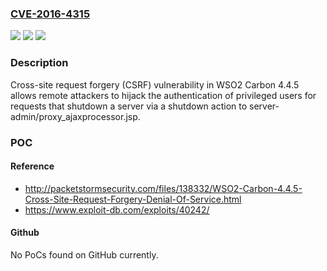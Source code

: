 ### [CVE-2016-4315](https://cve.mitre.org/cgi-bin/cvename.cgi?name=CVE-2016-4315)
![](https://img.shields.io/static/v1?label=Product&message=n%2Fa&color=blue)
![](https://img.shields.io/static/v1?label=Version&message=n%2Fa&color=blue)
![](https://img.shields.io/static/v1?label=Vulnerability&message=n%2Fa&color=brighgreen)

### Description

Cross-site request forgery (CSRF) vulnerability in WSO2 Carbon 4.4.5 allows remote attackers to hijack the authentication of privileged users for requests that shutdown a server via a shutdown action to server-admin/proxy_ajaxprocessor.jsp.

### POC

#### Reference
- http://packetstormsecurity.com/files/138332/WSO2-Carbon-4.4.5-Cross-Site-Request-Forgery-Denial-Of-Service.html
- https://www.exploit-db.com/exploits/40242/

#### Github
No PoCs found on GitHub currently.

